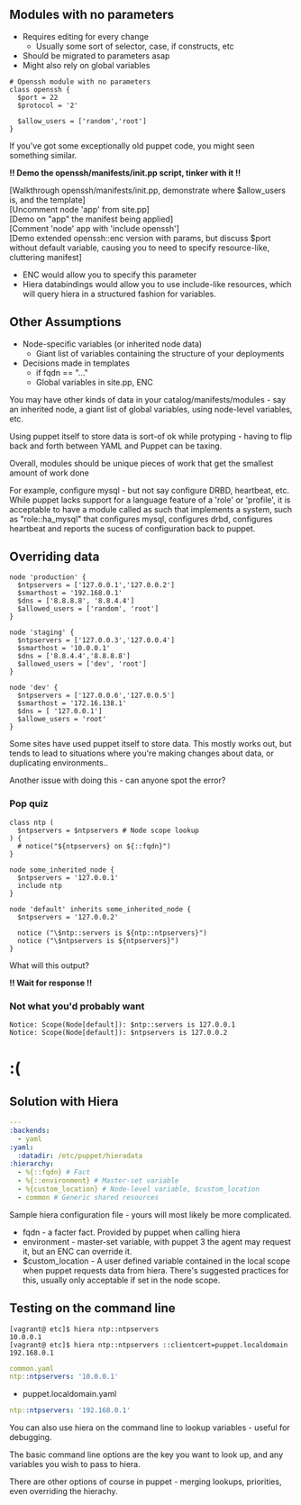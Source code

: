 ## Modules with no parameters

* Requires editing for every change
  * Usually some sort of selector, case, if constructs, etc
* Should be migrated to parameters asap
* Might also rely on global variables

```puppet
# Openssh module with no parameters
class openssh {
  $port = 22
  $protocol = '2'

  $allow_users = ['random','root']
} 
```

<aside class="notes">
If you've got some exceptionally old puppet code, you might seen something similar.
<p />
<b>!! Demo the openssh/manifests/init.pp script, tinker with it !!</b>
<p />
[Walkthrough openssh/manifests/init.pp, demonstrate where $allow_users is, and the template]<br />
[Uncomment node 'app' from site.pp]<br />
[Demo on "app" the manifest being applied]<br />
[Comment 'node' app with 'include openssh']<br />
[Demo extended openssh::enc version with params, but discuss $port without default variable, causing you to need to specify resource-like, cluttering manifest]<br />
<ul><li>ENC would allow you to specify this parameter</li>
<li>Hiera databindings would allow you to use include-like resources, which will query hiera in a structured fashion for variables.</li>
</ul>
</aside>



## Other Assumptions

* Node-specific variables (or inherited node data)
  * Giant list of variables containing the structure of your deployments
* Decisions made in templates
  * if fqdn == "…"
  * Global variables in site.pp, ENC
  
<aside class="notes">
You may have other kinds of data in your catalog/manifests/modules - say an inherited node, a giant list of global variables, using node-level variables, etc.
<p>
Using puppet itself to store data is sort-of ok while protyping - having to flip back and forth between YAML and Puppet can be taxing.
<p />
Overall, modules should be unique pieces of work that get the smallest amount of work done
<p />For example, configure mysql - but not say configure DRBD, heartbeat, etc.  While puppet lacks support for a language feature of a 'role' or 'profile', it is acceptable to have a module called as such that implements a system, such as "role::ha_mysql" that configures mysql, configures drbd, configures heartbeat and reports the sucess of configuration back to puppet.
</aside>



## Overriding data
```puppet
node 'production' {
  $ntpservers = ['127.0.0.1','127.0.0.2']
  $smarthost = '192.168.0.1'
  $dns = ['8.8.8.8', '8.8.4.4']
  $allowed_users = ['random', 'root']
}

node 'staging' {
  $ntpservers = ['127.0.0.3','127.0.0.4']
  $smarthost = '10.0.0.1'
  $dns = ['8.8.4.4','8.8.8.8']
  $allowed_users = ['dev', 'root']
}

node 'dev' {
  $ntpservers = ['127.0.0.6','127.0.0.5']
  $smarthost = '172.16.138.1'
  $dns = [ '127.0.0.1']
  $allowe_users = 'root'
}
```
<aside class="notes">
<p/ >
Some sites have used puppet itself to store data.  This mostly works out, but tends to lead to situations where you're making changes about data, or duplicating environments..
<p />
Another issue with doing this - can anyone spot the error?
</aside>



### Pop quiz
```puppet
class ntp (
  $ntpservers = $ntpservers # Node scope lookup
) {
  # notice("${ntpservers} on ${::fqdn}")
}

node some_inherited_node {
  $ntpservers = '127.0.0.1'
  include ntp
}

node 'default' inherits some_inherited_node {
  $ntpservers = '127.0.0.2'

  notice ("\$ntp::servers is ${ntp::ntpservers}")
  notice ("\$ntpservers is ${ntpservers}")
}
```
<aside class="notes">
What will this output?
<p /><b>!! Wait for response !!</b>
</aside>



### Not what you'd probably want
```
Notice: Scope(Node[default]): $ntp::servers is 127.0.0.1
Notice: Scope(Node[default]): $ntpservers is 127.0.0.2
```

# :(




## Solution with Hiera
```yaml
---
:backends:
  - yaml
:yaml:
  :datadir: /etc/puppet/hieradata
:hierarchy:
  - %{::fqdn} # Fact
  - %{::environment} # Master-set variable
  - %{custom_location} # Node-level variable, $custom_location
  - common # Generic shared resources
```
<aside class="notes">
Sample hiera configuration file - yours will most likely be more complicated.
<ul>
<li>fqdn - a facter fact.  Provided by puppet when calling hiera</li>
<li>environment - master-set variable, with puppet 3 the agent may request it, but an ENC can override it.</li>
<li>$custom_location - A user defined variable contained in the local scope when puppet requests data from hiera.  There's suggested practices for this, usually only acceptable if set in the node scope.</li>
</ul>
</aside>



## Testing on the command line

```shell
[vagrant@ etc]$ hiera ntp::ntpservers
10.0.0.1
[vagrant@ etc]$ hiera ntp::ntpservers ::clientcert=puppet.localdomain
192.168.0.1
```

```yaml
common.yaml
ntp::ntpservers: '10.0.0.1'
```

* puppet.localdomain.yaml

```yaml
ntp::ntpservers: '192.168.0.1'
```
<aside class="notes">
You can also use hiera on the command line to lookup variables - useful for debugging.  
<p />The basic command line options are the key you want to look up, and any variables you wish to pass to hiera.
<p />
There are other options of course in puppet - merging lookups, priorities, even overriding the hierachy. 
</aside>